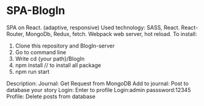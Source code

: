 # SPA-BlogIn
SPA on React. (adaptive, responsive)
Used technology: SASS, React. React-Router, MongoDb, Redux, fetch.
Webpack web server, hot reload.
To install:
1. Clone this repository and BlogIn-server
2. Go to command line
3. Write cd {your path}/BlogIn
4. npm install // to install all package
5. npm run start

Description:
Journal: Get Request from MongoDB
Add to journal: Post to database your story
Login: Enter to profile Login:admin passsword:12345
Profile: Delete posts from database
